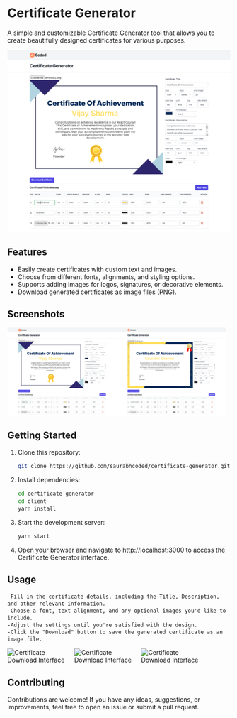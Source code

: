 # Certificate Generator

A simple and customizable Certificate Generator tool that allows you to create beautifully designed certificates for various purposes.

![Certificate Generator](demo/edit-1.png)

## Features

- Easily create certificates with custom text and images.
- Choose from different fonts, alignments, and styling options.
- Supports adding images for logos, signatures, or decorative elements.
- Download generated certificates as image files (PNG).

## Screenshots

<div style="display: flex;">
  <img src="demo/edit-1.png" alt="Certificate Download Interface" width="49%">
  <img src="demo/edit-3.png" alt="Certificate Download Interface" width="49%">
</div>

## Getting Started

1. Clone this repository:
   ```sh
   git clone https://github.com/saurabhcoded/certificate-generator.git
2. Install dependencies:
    ```sh
    cd certificate-generator
    cd client
    yarn install
    ```
3. Start the development server:
    ```sh
    yarn start
    ```
5. Open your browser and navigate to http://localhost:3000 to access the Certificate Generator interface.

## Usage
    -Fill in the certificate details, including the Title, Description, and other relevant information.
    -Choose a font, text alignment, and any optional images you'd like to include.
    -Adjust the settings until you're satisfied with the design.
    -Click the "Download" button to save the generated certificate as an image file.
<div style="display: flex;">
  <img src="demo/download-1.png" alt="Certificate Download Interface" width="30%">
  <img src="demo/download-2.png" alt="Certificate Download Interface" width="30%">
  <img src="demo/download-3.png" alt="Certificate Download Interface" width="30%">
</div>



## Contributing
Contributions are welcome! If you have any ideas, suggestions, or improvements, feel free to open an issue or submit a pull request.
